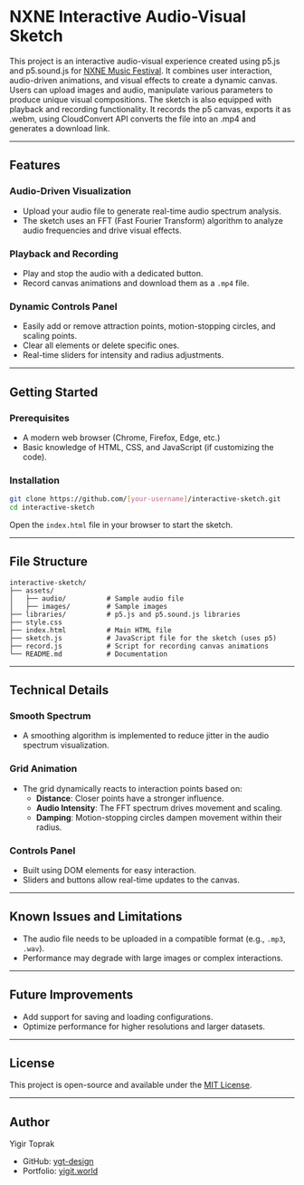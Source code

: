 # NXNE Interactive Audio-Visual Sketch

This project is an interactive audio-visual experience created using p5.js and p5.sound.js for [NXNE Music Festival](https://www.nxne.com/). 
It combines user interaction, audio-driven animations, and visual effects to create a dynamic canvas. Users can upload images and audio, manipulate 
various parameters to produce unique visual compositions. The sketch is also equipped with playback and recording functionality. It records the p5 canvas,
exports it as .webm, using CloudConvert API converts the file into an .mp4 and generates a download link.

---

## Features

### Audio-Driven Visualization
- Upload your audio file to generate real-time audio spectrum analysis.
- The sketch uses an FFT (Fast Fourier Transform) algorithm to analyze audio frequencies and drive visual effects.

### Playback and Recording
- Play and stop the audio with a dedicated button.
- Record canvas animations and download them as a `.mp4` file.

### Dynamic Controls Panel
- Easily add or remove attraction points, motion-stopping circles, and scaling points.
- Clear all elements or delete specific ones.
- Real-time sliders for intensity and radius adjustments.

---

## Getting Started

### Prerequisites
- A modern web browser (Chrome, Firefox, Edge, etc.)
- Basic knowledge of HTML, CSS, and JavaScript (if customizing the code).

### Installation
```bash
git clone https://github.com/[your-username]/interactive-sketch.git
cd interactive-sketch
```

Open the `index.html` file in your browser to start the sketch.

---

## File Structure

```
interactive-sketch/
├── assets/
│   ├── audio/          # Sample audio file
│   ├── images/         # Sample images
├── libraries/          # p5.js and p5.sound.js libraries
├── style.css           
├── index.html          # Main HTML file
├── sketch.js           # JavaScript file for the sketch (uses p5)
├── record.js           # Script for recording canvas animations
└── README.md           # Documentation
```

---

## Technical Details

### Smooth Spectrum
- A smoothing algorithm is implemented to reduce jitter in the audio spectrum visualization.

### Grid Animation
- The grid dynamically reacts to interaction points based on:
  - **Distance**: Closer points have a stronger influence.
  - **Audio Intensity**: The FFT spectrum drives movement and scaling.
  - **Damping**: Motion-stopping circles dampen movement within their radius.

### Controls Panel
- Built using DOM elements for easy interaction.
- Sliders and buttons allow real-time updates to the canvas.

---

## Known Issues and Limitations
- The audio file needs to be uploaded in a compatible format (e.g., `.mp3`, `.wav`).
- Performance may degrade with large images or complex interactions.

---

## Future Improvements
- Add support for saving and loading configurations.
- Optimize performance for higher resolutions and larger datasets.

---

## License
This project is open-source and available under the [MIT License](LICENSE).

---

## Author
Yigir Toprak
- GitHub: [ygt-design](https://github.com/ygt-design)  
- Portfolio: [yigit.world](https://yigit.world/)

 


